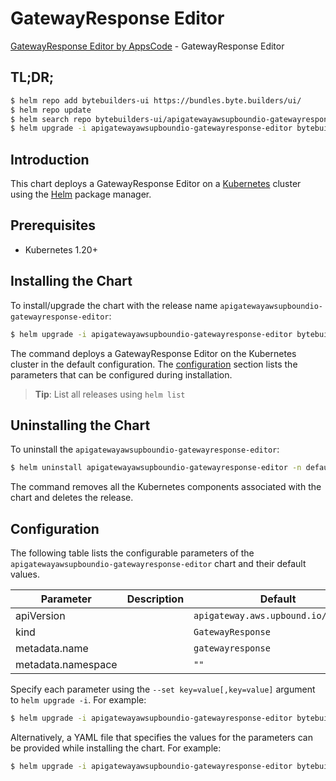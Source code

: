 # GatewayResponse Editor

[GatewayResponse Editor by AppsCode](https://byte.builders) - GatewayResponse Editor

## TL;DR;

```bash
$ helm repo add bytebuilders-ui https://bundles.byte.builders/ui/
$ helm repo update
$ helm search repo bytebuilders-ui/apigatewayawsupboundio-gatewayresponse-editor --version=v0.4.18
$ helm upgrade -i apigatewayawsupboundio-gatewayresponse-editor bytebuilders-ui/apigatewayawsupboundio-gatewayresponse-editor -n default --create-namespace --version=v0.4.18
```

## Introduction

This chart deploys a GatewayResponse Editor on a [Kubernetes](http://kubernetes.io) cluster using the [Helm](https://helm.sh) package manager.

## Prerequisites

- Kubernetes 1.20+

## Installing the Chart

To install/upgrade the chart with the release name `apigatewayawsupboundio-gatewayresponse-editor`:

```bash
$ helm upgrade -i apigatewayawsupboundio-gatewayresponse-editor bytebuilders-ui/apigatewayawsupboundio-gatewayresponse-editor -n default --create-namespace --version=v0.4.18
```

The command deploys a GatewayResponse Editor on the Kubernetes cluster in the default configuration. The [configuration](#configuration) section lists the parameters that can be configured during installation.

> **Tip**: List all releases using `helm list`

## Uninstalling the Chart

To uninstall the `apigatewayawsupboundio-gatewayresponse-editor`:

```bash
$ helm uninstall apigatewayawsupboundio-gatewayresponse-editor -n default
```

The command removes all the Kubernetes components associated with the chart and deletes the release.

## Configuration

The following table lists the configurable parameters of the `apigatewayawsupboundio-gatewayresponse-editor` chart and their default values.

|     Parameter      | Description |                    Default                     |
|--------------------|-------------|------------------------------------------------|
| apiVersion         |             | <code>apigateway.aws.upbound.io/v1beta1</code> |
| kind               |             | <code>GatewayResponse</code>                   |
| metadata.name      |             | <code>gatewayresponse</code>                   |
| metadata.namespace |             | <code>""</code>                                |


Specify each parameter using the `--set key=value[,key=value]` argument to `helm upgrade -i`. For example:

```bash
$ helm upgrade -i apigatewayawsupboundio-gatewayresponse-editor bytebuilders-ui/apigatewayawsupboundio-gatewayresponse-editor -n default --create-namespace --version=v0.4.18 --set apiVersion=apigateway.aws.upbound.io/v1beta1
```

Alternatively, a YAML file that specifies the values for the parameters can be provided while
installing the chart. For example:

```bash
$ helm upgrade -i apigatewayawsupboundio-gatewayresponse-editor bytebuilders-ui/apigatewayawsupboundio-gatewayresponse-editor -n default --create-namespace --version=v0.4.18 --values values.yaml
```
